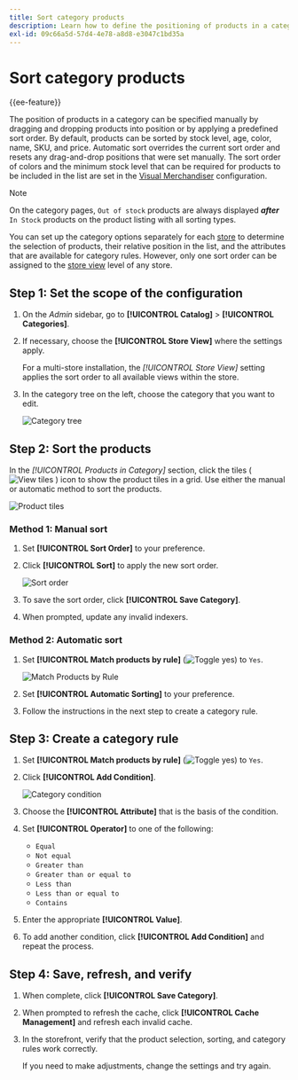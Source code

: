 ```yaml
---
title: Sort category products
description: Learn how to define the positioning of products in a category manually or by applying a predefined sort order.
exl-id: 09c66a5d-57d4-4e78-a8d8-e3047c1bd35a
---
```

# Sort category products

{{ee-feature}}

The position of products in a category can be specified manually by dragging and dropping products into position or by applying a predefined sort order. By default, products can be sorted by stock level, age, color, name, SKU, and price. Automatic sort overrides the current sort order and resets any drag-and-drop positions that were set manually. The sort order of colors and the minimum stock level that can be required for products to be included in the list are set in the [Visual Merchandiser](../configuration-reference/catalog/visual-merchandiser.md) configuration.

>[!NOTE]
>
>On the category pages, `Out of stock` products are always displayed **_after_** `In Stock` products on the product listing with all sorting types.

You can set up the category options separately for each [store](../stores-purchase/stores.md#add-stores) to determine the selection of products, their relative position in the list, and the attributes that are available for category rules. However, only one sort order can be assigned to the [store view](../stores-purchase/store-views.md) level of any store.

## Step 1: Set the scope of the configuration

1. On the _Admin_ sidebar, go to **[!UICONTROL Catalog]** > **[!UICONTROL Categories]**.

1. If necessary, choose the **[!UICONTROL Store View]** where the settings apply.

   For a multi-store installation, the _[!UICONTROL Store View]_ setting applies the sort order to all available views within the store.

1. In the category tree on the left, choose the category that you want to edit.

   ![Category tree](./assets/category-selected.png)<!-- zoom -->

## Step 2: Sort the products

In the _[!UICONTROL Products in Category]_ section, click the tiles ( ![View tiles](../assets/icon-view-tiles.png) ) icon to show the product tiles in a grid. Use either the manual or automatic method to sort the products.

![Product tiles](./assets/category-products-tiles.png)<!-- zoom -->

### Method 1: Manual sort

1. Set **[!UICONTROL Sort Order]** to your preference.

1. Click **[!UICONTROL Sort]** to apply the new sort order.

   ![Sort order](./assets/category-edit-sort-order.png)<!-- zoom -->

1. To save the sort order, click **[!UICONTROL Save Category]**.

1. When prompted, update any invalid indexers.

### Method 2: Automatic sort

1. Set **[!UICONTROL Match products by rule]** (![Toggle yes](../assets/toggle-yes.png)) to `Yes`.

   ![Match Products by Rule](./assets/category-edit-automatic-sorting.png)<!-- zoom -->

1. Set **[!UICONTROL Automatic Sorting]** to your preference.

1. Follow the instructions in the next step to create a category rule.

## Step 3: Create a category rule

1. Set **[!UICONTROL Match products by rule]** (![Toggle yes](../assets/toggle-yes.png)) to `Yes`.

1. Click **[!UICONTROL Add Condition]**.

   ![Category condition](./assets/category-edit-condition.png)<!-- zoom -->

1. Choose the **[!UICONTROL Attribute]** that is the basis of the condition.

1. Set **[!UICONTROL Operator]** to one of the following:

   - `Equal`
   - `Not equal`
   - `Greater than`
   - `Greater than or equal to`
   - `Less than`
   - `Less than or equal to`
   - `Contains`

1. Enter the appropriate **[!UICONTROL Value]**.

1. To add another condition, click **[!UICONTROL Add Condition]** and repeat the process.

## Step 4: Save, refresh, and verify

1. When complete, click **[!UICONTROL Save Category]**.

1. When prompted to refresh the cache, click **[!UICONTROL Cache Management]** and refresh each invalid cache.

1. In the storefront, verify that the product selection, sorting, and category rules work correctly.

   If you need to make adjustments, change the settings and try again.

